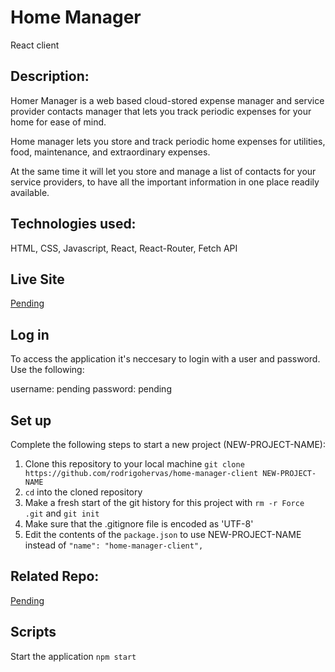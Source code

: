 # Home Manager

React client


## Description: 

Homer Manager is a web based cloud-stored expense manager and service provider contacts manager that lets you track periodic expenses for your home for ease of mind.

Home manager lets you store and track periodic home expenses for utilities, food, maintenance, and extraordinary expenses.

At the same time it will let you store and manage a list of contacts for your service providers, to have all the important information in one place readily available.


## Technologies used: 

HTML, CSS, Javascript, React, React-Router, Fetch API


## Live Site

[Pending](https://github.com/rodrigohervas/home-manager-client)


## Log in

To access the application it's neccesary to login with a user and password. Use the following:

username: pending
password: pending


## Set up

Complete the following steps to start a new project (NEW-PROJECT-NAME):

1. Clone this repository to your local machine `git clone https://github.com/rodrigohervas/home-manager-client NEW-PROJECT-NAME`
2. `cd` into the cloned repository
3. Make a fresh start of the git history for this project with `rm -r Force .git` and `git init`
4. Make sure that the .gitignore file is encoded as 'UTF-8'
5. Edit the contents of the `package.json` to use NEW-PROJECT-NAME instead of `"name": "home-manager-client",`


## Related Repo:

[Pending](https://github.com/rodrigohervas/home-manager-client)


## Scripts

Start the application `npm start`
